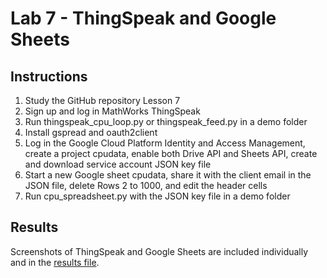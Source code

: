 # Lab 7 - ThingSpeak and Google Sheets

## Instructions

1. Study the GitHub repository Lesson 7
2. Sign up and log in MathWorks ThingSpeak
3. Run thingspeak_cpu_loop.py or thingspeak_feed.py in a demo folder
4. Install gspread and oauth2client
5. Log in the Google Cloud Platform Identity and Access Management, create a project cpudata, enable both Drive API and Sheets API, create and download service account JSON key file
6. Start a new Google sheet cpudata, share it with the client email in the JSON file, delete Rows 2 to 1000, and edit the header cells
7. Run cpu_spreadsheet.py with the JSON key file in a demo folder

## Results

Screenshots of ThingSpeak and Google Sheets are included individually and in the [results file](results.md).
